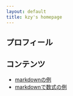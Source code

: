```yaml
---
layout: default
title: kzy's homepage
---
```


## プロフィール



## コンテンツ

- [markdownの例](./test/markdown.html)
- [markdownで数式の例](./test/formula.html)
